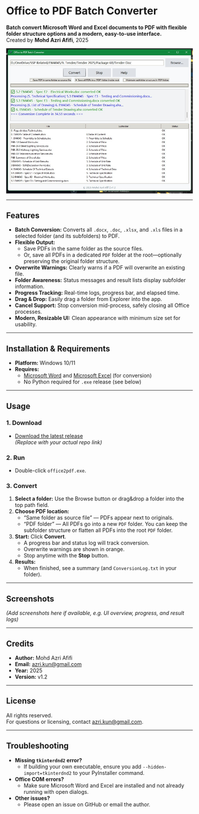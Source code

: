 # Office to PDF Batch Converter

**Batch convert Microsoft Word and Excel documents to PDF with flexible folder structure options and a modern, easy-to-use interface.**  
Created by **Mohd Azri Afifi**, 2025

![App Screenshot](images/Screenshot.jpeg)

---

## Features

- **Batch Conversion:** Converts all `.docx`, `.doc`, `.xlsx`, and `.xls` files in a selected folder (and its subfolders) to PDF.
- **Flexible Output:**  
  - Save PDFs in the same folder as the source files.
  - Or, save all PDFs in a dedicated `PDF` folder at the root—optionally preserving the original folder structure.
- **Overwrite Warnings:** Clearly warns if a PDF will overwrite an existing file.
- **Folder Awareness:** Status messages and result lists display subfolder information.
- **Progress Tracking:** Real-time logs, progress bar, and elapsed time.
- **Drag & Drop:** Easily drag a folder from Explorer into the app.
- **Cancel Support:** Stop conversion mid-process, safely closing all Office processes.
- **Modern, Resizable UI:** Clean appearance with minimum size set for usability.

---

## Installation & Requirements

- **Platform:** Windows 10/11  
- **Requires:**  
  - [Microsoft Word](https://www.microsoft.com/en-us/microsoft-365/word) and [Microsoft Excel](https://www.microsoft.com/en-us/microsoft-365/excel) (for conversion)
  - No Python required for `.exe` release (see below)

---

## Usage

### 1. Download

- [Download the latest release](https://github.com/yourusername/yourrepo/releases/latest/download/office2pdf.exe)  
  *(Replace with your actual repo link)*

### 2. Run

- Double-click `office2pdf.exe`.

### 3. Convert

1. **Select a folder:** Use the Browse button or drag&drop a folder into the top path field.
2. **Choose PDF location:**  
   - “Same folder as source file” — PDFs appear next to originals.
   - “PDF folder” — All PDFs go into a new `PDF` folder. You can keep the subfolder structure or flatten all PDFs into the root `PDF` folder.
3. **Start:** Click **Convert**.  
   - A progress bar and status log will track conversion.
   - Overwrite warnings are shown in orange.
   - Stop anytime with the **Stop** button.
4. **Results:**  
   - When finished, see a summary (and `ConversionLog.txt` in your folder).

---

## Screenshots

*(Add screenshots here if available, e.g. UI overview, progress, and result logs)*

---

## Credits

- **Author:** Mohd Azri Afifi
- **Email:** [azri.kun@gmail.com](mailto:azri.kun@gmail.com)
- **Year:** 2025
- **Version:** v1.2

---

## License

All rights reserved.  
For questions or licensing, contact [azri.kun@gmail.com](mailto:azri.kun@gmail.com).

---

## Troubleshooting

- **Missing `tkinterdnd2` error?**
  - If building your own executable, ensure you add `--hidden-import=tkinterdnd2` to your PyInstaller command.
- **Office COM errors?**
  - Make sure Microsoft Word and Excel are installed and not already running with open dialogs.
- **Other issues?**
  - Please open an issue on GitHub or email the author.
